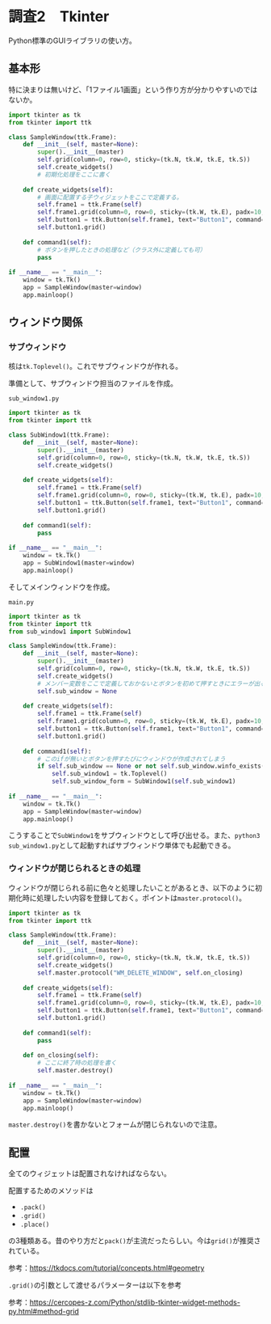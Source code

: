 # 調査2　Tkinter

Python標準のGUIライブラリの使い方。

## 基本形

特に決まりは無いけど、「1ファイル1画面」という作り方が分かりやすいのではないか。

~~~python
import tkinter as tk
from tkinter import ttk

class SampleWindow(ttk.Frame):
    def __init__(self, master=None):
        super().__init__(master)
        self.grid(column=0, row=0, sticky=(tk.N, tk.W, tk.E, tk.S))
        self.create_widgets()
        # 初期化処理をここに書く
    
    def create_widgets(self):
        # 画面に配置する子ウィジェットをここで定義する。
        self.frame1 = ttk.Frame(self)
        self.frame1.grid(column=0, row=0, sticky=(tk.W, tk.E), padx=10, pady=10)
        self.button1 = ttk.Button(self.frame1, text="Button1", command=self.command1)
        self.button1.grid()
        
    def command1(self):
        # ボタンを押したときの処理など（クラス外に定義しても可）
        pass
    
if __name__ == "__main__":
    window = tk.Tk()
    app = SampleWindow(master=window)
    app.mainloop()
~~~

## ウィンドウ関係

### サブウィンドウ

核は`tk.Toplevel()`。これでサブウィンドウが作れる。

準備として、サブウィンドウ担当のファイルを作成。

`sub_window1.py`

~~~python
import tkinter as tk
from tkinter import ttk

class SubWindow1(ttk.Frame):
    def __init__(self, master=None):
        super().__init__(master)
        self.grid(column=0, row=0, sticky=(tk.N, tk.W, tk.E, tk.S))
        self.create_widgets()
    
    def create_widgets(self):
        self.frame1 = ttk.Frame(self)
        self.frame1.grid(column=0, row=0, sticky=(tk.W, tk.E), padx=10, pady=10)
        self.button1 = ttk.Button(self.frame1, text="Button1", command=self.command1)
        self.button1.grid()
        
    def command1(self):
        pass
    
if __name__ == "__main__":
    window = tk.Tk()
    app = SubWindow1(master=window)
    app.mainloop()
~~~

そしてメインウィンドウを作成。

`main.py`

~~~python
import tkinter as tk
from tkinter import ttk
from sub_window1 import SubWindow1

class SampleWindow(ttk.Frame):
    def __init__(self, master=None):
        super().__init__(master)
        self.grid(column=0, row=0, sticky=(tk.N, tk.W, tk.E, tk.S))
        self.create_widgets()
        # メンバー変数をここで定義しておかないとボタンを初めて押すときにエラーが出る
        self.sub_window = None
    
    def create_widgets(self):
        self.frame1 = ttk.Frame(self)
        self.frame1.grid(column=0, row=0, sticky=(tk.W, tk.E), padx=10, pady=10)
        self.button1 = ttk.Button(self.frame1, text="Button1", command=self.command1)
        self.button1.grid()
        
    def command1(self):
        # このifが無いとボタンを押すたびにウィンドウが作成されてしまう
        if self.sub_window == None or not self.sub_window.winfo_exists():
            self.sub_window1 = tk.Toplevel()
            self.sub_window_form = SubWindow1(self.sub_window1)
    
if __name__ == "__main__":
    window = tk.Tk()
    app = SampleWindow(master=window)
    app.mainloop()
~~~

こうすることで`SubWindow1`をサブウィンドウとして呼び出せる。また、`python3 sub_window1.py`として起動すればサブウィンドウ単体でも起動できる。

### ウィンドウが閉じられるときの処理

ウィンドウが閉じられる前に色々と処理したいことがあるとき、以下のように初期化時に処理したい内容を登録しておく。ポイントは`master.protocol()`。

~~~python
import tkinter as tk
from tkinter import ttk

class SampleWindow(ttk.Frame):
    def __init__(self, master=None):
        super().__init__(master)
        self.grid(column=0, row=0, sticky=(tk.N, tk.W, tk.E, tk.S))
        self.create_widgets()
        self.master.protocol("WM_DELETE_WINDOW", self.on_closing)
    
    def create_widgets(self):
        self.frame1 = ttk.Frame(self)
        self.frame1.grid(column=0, row=0, sticky=(tk.W, tk.E), padx=10, pady=10)
        self.button1 = ttk.Button(self.frame1, text="Button1", command=self.command1)
        self.button1.grid()
        
    def command1(self):
        pass
    
    def on_closing(self):
        # ここに終了時の処理を書く
        self.master.destroy()
    
if __name__ == "__main__":
    window = tk.Tk()
    app = SampleWindow(master=window)
    app.mainloop()
~~~

`master.destroy()`を書かないとフォームが閉じられないので注意。

## 配置

全てのウィジェットは配置されなければならない。

配置するためのメソッドは

* `.pack()`
* `.grid()`
* `.place()`

の3種類ある。昔のやり方だと`pack()`が主流だったらしい。今は`grid()`が推奨されている。

参考：https://tkdocs.com/tutorial/concepts.html#geometry

`.grid()`の引数として渡せるパラメーターは以下を参考

参考：https://cercopes-z.com/Python/stdlib-tkinter-widget-methods-py.html#method-grid

